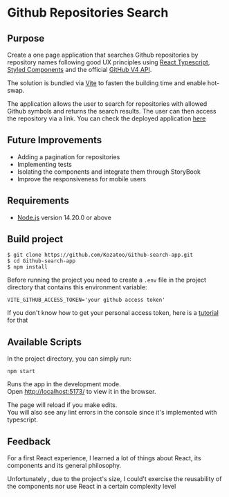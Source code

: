 # Github Repositories Search
## Purpose

Create a one page application that searches Github repositories by repository names following good UX principles using [React Typescript](https://reactjs.org/), [Styled Components](https://styled-components.com/) and the official [ GitHub V4 API](https://docs.github.com/en/graphql).  
  
The solution is bundled via [Vite](https://vitejs.dev/) to fasten the building time and enable hot-swap.  

The application allows the user to search for repositories with allowed Github symbols and returns the search results. The user can then access the repository via a link. 
You can check the deployed application [here](https://whimsical-begonia-ad4077.netlify.app/)  

## Future Improvements

- Adding a pagination for repositories
- Implementing tests
- Isolating the components and integrate them through StoryBook 
- Improve the responsiveness for mobile users 

## Requirements
* [Node.js](https://nodejs.org/en/) version 14.20.0 or above

## Build project
```
$ git clone https://github.com/Kozatoo/Github-search-app.git
$ cd Github-search-app
$ npm install
```
Before running the project you need to create a `.env` file in the project directory that contains this environment variable:

```
VITE_GITHUB_ACCESS_TOKEN='your github access token'
```
If you don't know how to get your personal access token, here is a [tutorial](https://docs.github.com/en/authentication/keeping-your-account-and-data-secure/creating-a-personal-access-token) for that

## Available Scripts

In the project directory, you can simply run:

```
npm start
```

Runs the app in the development mode.\
Open [http://localhost:5173/](http://127.0.0.1:5173/) to view it in the browser.

The page will reload if you make edits.\
You will also see any lint errors in the console since it's implemented with typescript.


## Feedback

For a first React experience, I learned a lot of things about React, its components and its general philosophy.  
  
Unfortunately , due to the project's size, I could't exercise the reusability of the components nor use React in a certain complexity level